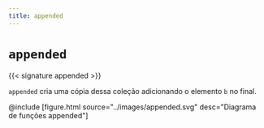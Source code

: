 ```yaml
---
title: appended
---
```


# `appended`

{{< signature appended >}}

`appended` cria uma cópia dessa coleção adicionando o elemento `b` no final.

@include [figure.html source="../images/appended.svg" desc="Diagrama de funções appended"]
